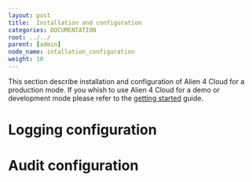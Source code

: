 ```yaml
---
layout: post
title:  Installation and configuration
categories: DOCUMENTATION
root: ../../
parent: [admin]
node_name: intallation_configuration
weight: 10
---
```


This section describe installation and configuration of Alien 4 Cloud for a production mode. If you whish to use Alien 4 Cloud for a demo or development mode please refer to the [getting started](#/documentation/getting_started/getting_started.html) guide.

# Logging configuration

# Audit configuration

